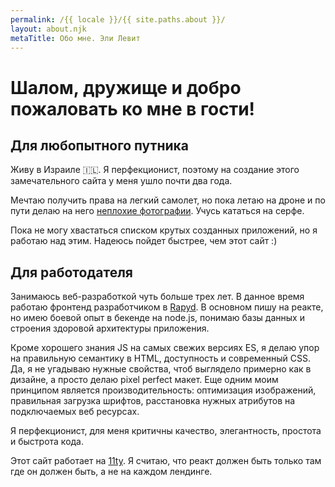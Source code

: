 ```yaml
---
permalink: /{{ locale }}/{{ site.paths.about }}/
layout: about.njk
metaTitle: Обо мне. Эли Левит
---
```


# Шалом, дружище и добро пожаловать ко мне в гости!

## Для любопытного путника

Живу в Израиле 🇮🇱. Я перфекционист, поэтому на создание этого замечательного сайта у меня ушло почти два года.

Мечтаю получить права на легкий самолет, но пока летаю на дроне и по пути делаю на него <a class="text-link" href="https://unsplash.com/@jediyozh" target="_blank" rel="noopener noreferrer">неплохие фотографии</a>. Учусь кататься на серфе.

Пока не могу хвастаться списком крутых созданных приложений, но я работаю над этим. Надеюсь пойдет быстрее, чем этот сайт :)

## Для работодателя

Занимаюсь веб-разработкой чуть больше трех лет. В данное время работаю фронтенд разработчиком в <a class="text-link" href="https://www.rapyd.net/" target="_blank" rel="noopener noreferrer">Rapyd</a>. В основном пишу на реакте, но имею боевой опыт в бекенде на node.js, понимаю базы данных и строения здоровой архитектуры приложения.

Кроме хорошего знания JS на самых свежих версиях ES, я делаю упор на правильную семантику в HTML, доступность и современный CSS. Да, я не угадываю нужные свойства, чтоб выглядело примерно как в дизайне, а просто делаю pixel perfect макет. Еще одним моим принципом является производительность: оптимизация изображений, правильная загрузка шрифтов, расстановка нужных атрибутов на подключаемых веб ресурсах.

Я перфекционист, для меня критичны качество, элегантность, простота и быстрота кода.

Этот сайт работает на <a class="text-link" href="https://11ty.dev" target="_blank" rel="noopener noreferrer">11ty</a>. Я считаю, что реакт должен быть только там где он должен быть, а не на каждом лендинге.
